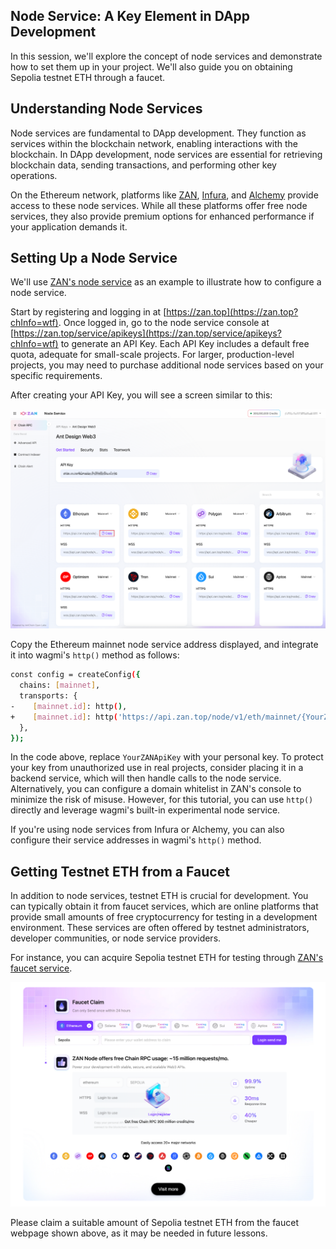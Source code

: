 ## Node Service: A Key Element in DApp Development

In this session, we'll explore the concept of node services and demonstrate how to set them up in your project. We'll also guide you on obtaining Sepolia testnet ETH through a faucet.

## Understanding Node Services

Node services are fundamental to DApp development. They function as services within the blockchain network, enabling interactions with the blockchain. In DApp development, node services are essential for retrieving blockchain data, sending transactions, and performing other key operations.

On the Ethereum network, platforms like [ZAN](https://zan.top?chInfo=wtf), [Infura](https://infura.io/), and [Alchemy](https://www.alchemy.com/) provide access to these node services. While all these platforms offer free node services, they also provide premium options for enhanced performance if your application demands it.

## Setting Up a Node Service

We'll use [ZAN's node service](https://zan.top/home/node-service?chInfo=wtf) as an example to illustrate how to configure a node service.

Start by registering and logging in at [https://zan.top](https://zan.top?chInfo=wtf). Once logged in, go to the node service console at [https://zan.top/service/apikeys](https://zan.top/service/apikeys?chInfo=wtf) to generate an API Key. Each API Key includes a default free quota, adequate for small-scale projects. For larger, production-level projects, you may need to purchase additional node services based on your specific requirements.

After creating your API Key, you will see a screen similar to this:

![](./img/zan-service.png)

Copy the Ethereum mainnet node service address displayed, and integrate it into wagmi's `http()` method as follows:

```bash
const config = createConfig({
  chains: [mainnet],
  transports: {
-    [mainnet.id]: http(),
+    [mainnet.id]: http('https://api.zan.top/node/v1/eth/mainnet/{YourZANApiKey}'),
  },
});
```

In the code above, replace `YourZANApiKey` with your personal key. To protect your key from unauthorized use in real projects, consider placing it in a backend service, which will then handle calls to the node service. Alternatively, you can configure a domain whitelist in ZAN's console to minimize the risk of misuse. However, for this tutorial, you can use `http()` directly and leverage wagmi's built-in experimental node service.

If you're using node services from Infura or Alchemy, you can also configure their service addresses in wagmi's `http()` method.

## Getting Testnet ETH from a Faucet

In addition to node services, testnet ETH is crucial for development. You can typically obtain it from faucet services, which are online platforms that provide small amounts of free cryptocurrency for testing in a development environment. These services are often offered by testnet administrators, developer communities, or node service providers.

For instance, you can acquire Sepolia testnet ETH for testing through [ZAN's faucet service](https://zan.top/faucet?chInfo=wtf).

![faucet](./img/faucet.png)

Please claim a suitable amount of Sepolia testnet ETH from the faucet webpage shown above, as it may be needed in future lessons.
